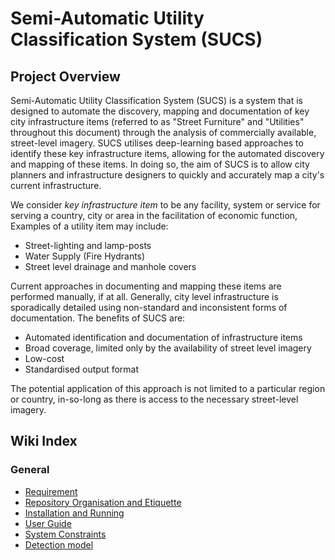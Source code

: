 # Semi-Automatic Utility Classification System (SUCS)

## Project Overview

Semi-Automatic Utility Classification System (SUCS) is a system that is designed to automate the discovery, mapping and documentation of key city infrastructure items (referred to as "Street Furniture" and "Utilities" throughout this document) through the analysis of commercially available, street-level imagery.
SUCS utilises deep-learning based approaches to identify these key infrastructure items, allowing for the automated discovery and mapping of these items.
In doing so, the aim of SUCS is to allow city planners and infrastructure designers to quickly and accurately map a city's current infrastructure.

We consider *key infrastructure item* to be any facility, system or service for serving a country, city or area in the facilitation of economic function,
Examples of a utility item may include:

* Street-lighting and lamp-posts
* Water Supply (Fire Hydrants)
* Street level drainage and manhole covers

Current approaches in documenting and mapping these items are performed manually, if at all.
Generally, city level infrastructure is sporadically detailed using non-standard and inconsistent forms of documentation.
The benefits of SUCS are:

* Automated identification and documentation of infrastructure items
* Broad coverage, limited only by the availability of street level imagery 
* Low-cost
* Standardised output format

The potential application of this approach is not limited to a particular region or country, in-so-long as there is access to the necessary street-level imagery.

## Wiki Index

### General

* [Requirement](https://github.com/yehan-xiao/SUCS-wiki/blob/master/general/requirement.md)
* [Repository Organisation and Etiquette](https://github.com/yehan-xiao/SUCS-wiki/blob/master/general/repository_organisation_and_etiquette.md)
* [Installation and Running](https://github.com/yehan-xiao/SUCS-wiki/blob/master/general/installation_and_running.md)
* [User Guide](https://github.com/yehan-xiao/SUCS-wiki/blob/master/general/user_guide.md)
* [System Constraints](https://github.com/yehan-xiao/SUCS-wiki/blob/master/general/system_constraints.md)
* [Detection model](https://github.com/yehan-xiao/utility-detection-tool.git)